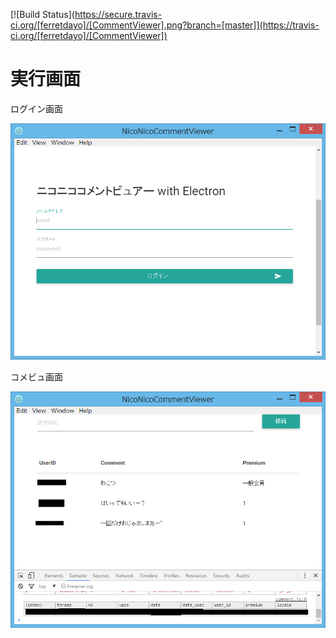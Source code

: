 [![Build Status](https://secure.travis-ci.org/[ferretdayo]/[CommentViewer].png?branch=[master]](https://travis-ci.org/[ferretdayo]/[CommentViewer])

# 実行画面

ログイン画面

![ログイン画面](./readme/comment2.png)

コメビュ画面

![コメビュ画面](./readme/comment.png)